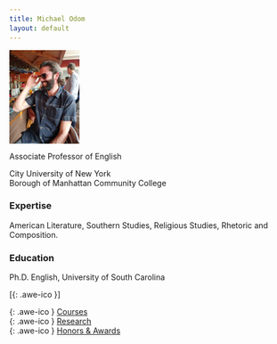 ```yaml
---
title: Michael Odom
layout: default
---
```

 
<div style="overflow: hidden">
<img src ="/icons/IMG_0173.JPG" width = "25%" align="left" /> <br>
</div>    

Associate Professor of English   

City University of New York    
Borough of Manhattan Community College    

### Expertise

American Literature, Southern Studies, Religious Studies, Rhetoric and Composition.

### Education

Ph.D. English, University of South Carolina


[[<i class="fa fa-envelope-o"></i>](mailto:odomenglish@gmail.com){: .awe-ico }]

[<i class="fa fa-info"></i>](/courses/){: .awe-ico } [Courses](/courses/)   
[<i class="fa fa-info"></i>](/research/){: .awe-ico } [Research](/research/)    
[<i class="fa fa-info"></i>](/awards/){: .awe-ico } [Honors & Awards](/awards/)    

